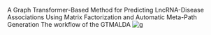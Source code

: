 A Graph Transformer-Based Method for Predicting LncRNA-Disease Associations Using Matrix Factorization and Automatic Meta-Path Generation
The workflow of the GTMALDA 
![g](https://github.com/wyh10248/GTMALDA/assets/127478574/c88a9019-798b-426e-904d-b07193c4d8d8)
